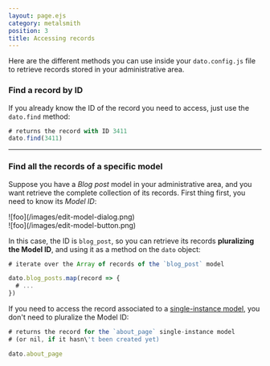 ```yaml
---
layout: page.ejs
category: metalsmith
position: 3
title: Accessing records
---
```


Here are the different methods you can use inside your `dato.config.js` file to retrieve records stored in your administrative area.

### Find a record by ID

If you already know the ID of the record you need to access, just use the `dato.find` method:

```javascript
# returns the record with ID 3411
dato.find(3411)
```

---

### Find all the records of a specific model

Suppose you have a *Blog post* model in your administrative area, and you want retrieve the complete collection of its records. First thing first, you need to know its *Model ID*:

<div class="two">
  <div>![foo](/images/edit-model-dialog.png)</div>
  <div>![foo](/images/edit-model-button.png)</div>
</div>

In this case, the ID is `blog_post`, so you can retrieve its records **pluralizing the Model ID**, and using it as a method on the `dato` object:

```javascript
# iterate over the Array of records of the `blog_post` model

dato.blog_posts.map(record => {
  # ...
})
```

If you need to access the record associated to a [single-instance model](/schema/single-instance.html), you don't need to pluralize the Model ID:

```javascript
# returns the record for the `about_page` single-instance model
# (or nil, if it hasn\'t been created yet)

dato.about_page
```
